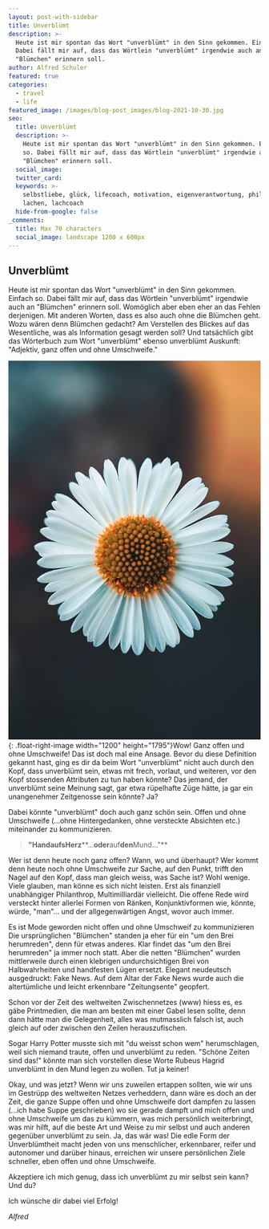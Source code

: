 ```yaml
---
layout: post-with-sidebar
title: Unverblümt
description: >-
  Heute ist mir spontan das Wort "unverblümt" in den Sinn gekommen. Einfach so.
  Dabei fällt mir auf, dass das Wörtlein "unverblümt" irgendwie auch an
  "Blümchen" erinnern soll.
author: Alfred Schuler
featured: true
categories:
  - travel
  - life
featured_image: /images/blog-post_images/blog-2021-10-30.jpg
seo:
  title: Unverblümt
  description: >-
    Heute ist mir spontan das Wort "unverblümt" in den Sinn gekommen. Einfach
    so. Dabei fällt mir auf, dass das Wörtlein "unverblümt" irgendwie auch an
    "Blümchen" erinnern soll.
  social_image:
  twitter_card:
  keywords: >-
    selbstliebe, glück, lifecoach, motivation, eigenverantwortung, philosophie,
    lachen, lachcoach
  hide-from-google: false
_comments:
  title: Max 70 characters
  social_image: landscape 1200 x 600px
---
```

## Unverblümt

Heute ist mir spontan das Wort "unverblümt" in den Sinn gekommen. Einfach so. Dabei fällt mir auf, dass das Wörtlein "unverblümt" irgendwie auch an "Blümchen" erinnern soll. Womöglich aber eben eher an das Fehlen derjenigen. Mit anderen Worten, dass es also auch ohne die Blümchen geht. Wozu wären denn Blümchen gedacht? Am Verstellen des Blickes auf das Wesentliche, was als Information gesagt werden soll? Und tatsächlich gibt das Wörterbuch zum Wort "unverblümt" ebenso unverblümt Auskunft: "Adjektiv, ganz offen und ohne Umschweife."

![](/images/blog-post_images/blog-2021-10-30.jpg){: .float-right-image width="1200" height="1795"}Wow\! Ganz offen und ohne Umschweife\! Das ist doch mal eine Ansage. Bevor du diese Definition gekannt hast, ging es dir da beim Wort "unverblümt" nicht auch durch den Kopf, dass unverblümt sein, etwas mit frech, vorlaut, und weiteren, vor den Kopf stossenden Attributen zu tun haben könnte? Das jemand, der unverblümt seine Meinung sagt, gar etwa rüpelhafte Züge hätte, ja gar ein unangenehmer Zeitgenosse sein könnte? Ja?

Dabei könnte "unverblümt" doch auch ganz schön sein. Offen und ohne Umschweife (...ohne Hintergedanken, ohne versteckte Absichten etc.) miteinander zu kommunizieren.

> **"Hand****aufs****Herz****...****oder****auf****den****Mund..."**

Wer ist denn heute noch ganz offen? Wann, wo und überhaupt? Wer kommt denn heute noch ohne Umschweife zur Sache, auf den Punkt, trifft den Nagel auf den Kopf, dass man gleich weiss, was Sache ist? Wohl wenige. Viele glauben, man könne es sich nicht leisten. Erst als finanziell unabhängiger Philanthrop, Multimilliardär vielleicht. Die offene Rede wird versteckt hinter allerlei Formen von Ränken, Konjunktivformen wie, könnte, würde, "man"... und der allgegenwärtigen Angst, wovor auch immer.

Es ist Mode geworden nicht offen und ohne Umschweif zu kommunizieren Die ursprünglichen "Blümchen" standen ja eher für ein "um den Brei herumreden", denn für etwas anderes. Klar findet das "um den Brei herumreden" ja immer noch statt. Aber die netten "Blümchen" wurden mittlerweile durch einen klebrigen undurchsichtigen Brei von Halbwahrheiten und handfesten Lügen ersetzt. Elegant neudeutsch ausgedruckt: Fake News. Auf dem Altar der Fake News wurde auch die altertümliche und leicht erkennbare "Zeitungsente" geopfert.

Schon vor der Zeit des weltweiten Zwischennetzes (www) hiess es, es gäbe Printmedien, die man am besten mit einer Gabel lesen sollte, denn dann hätte man die Gelegenheit, alles was mutmasslich falsch ist, auch gleich auf oder zwischen den Zeilen herauszufischen.

Sogar Harry Potter musste sich mit "du weisst schon wem" herumschlagen, weil sich niemand traute, offen und unverblümt zu reden. "Schöne Zeiten sind das\!" könnte man sich vorstellen diese Worte Rubeus Hagrid unverblümt in den Mund legen zu wollen. Tut ja keiner\!

Okay, und was jetzt? Wenn wir uns zuweilen ertappen sollten, wie wir uns im Gestrüpp des weltweiten Netzes verheddern, dann wäre es doch an der Zeit, die ganze Suppe offen und ohne Umschweife dort dampfen zu lassen (...ich habe Suppe geschrieben) wo sie gerade dampft und mich offen und ohne Umschweife um das zu kümmern, was mich persönlich weiterbringt, was mir hilft, auf die beste Art und Weise zu mir selbst und auch anderen gegenüber unverblümt zu sein. Ja, das wär was\! Die edle Form der Unverblümtheit macht jeden von uns menschlicher, erkennbarer, reifer und autonomer und darüber hinaus, erreichen wir unsere persönlichen Ziele schneller, eben offen und ohne Umschweife.

Akzeptiere ich mich genug, dass ich unverblümt zu mir selbst sein kann? Und du?

Ich wünsche dir dabei viel Erfolg\!

*Alfred*
